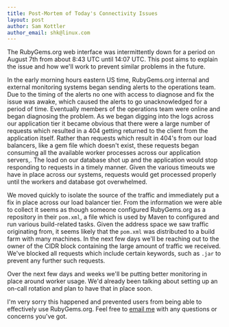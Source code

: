 ```yaml
---
title: Post-Mortem of Today's Connectivity Issues
layout: post
author: Sam Kottler
author_email: shk@linux.com
---
```


The RubyGems.org web interface was intermittently down for a period on August 7th from about 8:43 UTC until 14:07 UTC. This post aims to explain the issue and how we'll work to prevent similar problems in the future.

In the early morning hours eastern US time, RubyGems.org internal and external monitoring systems began sending alerts to the operations team. Due to the timing of the alerts no one with access to diagnose and fix the issue was awake, which caused the alerts to go unacknowledged for a period of time. Eventually members of the operations team were online and began diagnosing the problem. As we began digging into the logs across our application tier it became obvious that there were a large number of requests which resulted in a 404 getting returned to the client from the application itself. Rather than requests which result in 404's from our load balancers, like a gem file which doesn't exist, these requests began consuming all the available worker processes across our application servers,. The load on our database shot up and the application would stop responding to requests in a timely manner. Given the various timeouts we have in place across our systems, requests would get processed properly until the workers and database got overwhelmed.

We moved quickly to isolate the source of the traffic and immediately put a fix in place across our load balancer tier. From the information we were able to collect it seems as though someone configured RubyGems.org as a repository in their `pom.xml`, a file which is used by Maven to configured and run various build-related tasks. Given the address space we saw traffic originating from, it seems likely that the `pom.xml` was distributed to a build farm with many machines. In the next few days we'll be reaching out to the owner of the CIDR block containing the large amount of traffic we received. We've blocked all requests which include certain keywords, such as `.jar` to prevent any further such requests.

Over the next few days and weeks we'll be putting better monitoring in place around worker usage. We'd already been talking about setting up an on-call rotation and plan to have that in place soon.

I'm very sorry this happened and prevented users from being able to effectively use RubyGems.org. Feel free to [email me](mailto:shk@linux.com) with any questions or concerns you've got.
